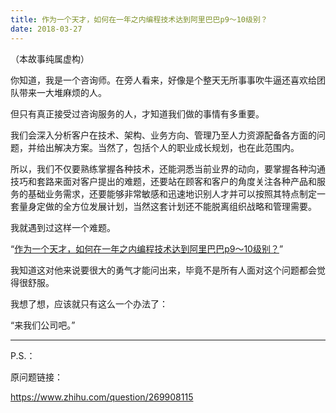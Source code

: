 ```yaml
---
title: 作为一个天才，如何在一年之内编程技术达到阿里巴巴p9～10级别？
date: 2018-03-27
---
```


（本故事纯属虚构）

你知道，我是一个咨询师。在旁人看来，好像是个整天无所事事吹牛逼还喜欢给团队带来一大堆麻烦的人。

但只有真正接受过咨询服务的人，才知道我们做的事情有多重要。

我们会深入分析客户在技术、架构、业务方向、管理乃至人力资源配备各方面的问题，并给出解决方案。当然了，包括个人的职业成长规划，也在此范围内。

所以，我们不仅要熟练掌握各种技术，还能洞悉当前业界的动向，要掌握各种沟通技巧和套路来面对客户提出的难题，还要站在顾客和客户的角度关注各种产品和服务的基础业务需求，还要能够非常敏感和迅速地识别人才并可以按照其特点制定一套量身定做的全方位发展计划，当然这套计划还不能脱离组织战略和管理需要。


我就遇到过这样一个难题。

“[作为一个天才，如何在一年之内编程技术达到阿里巴巴p9～10级别？](https://www.zhihu.com/question/269908115)”

我知道这对他来说要很大的勇气才能问出来，毕竟不是所有人面对这个问题都会觉得很舒服。

我想了想，应该就只有这么一个办法了：

“来我们公司吧。”

--------

P.S.：

原问题链接：

https://www.zhihu.com/question/269908115
